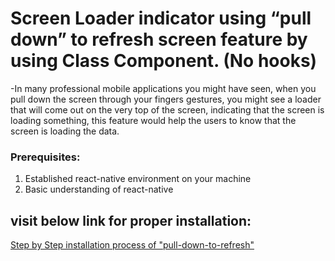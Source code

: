 # Screen Loader indicator using “pull down” to refresh screen feature by using Class Component. (No hooks)

-In many professional mobile applications you might have seen, when you pull down the screen through your fingers gestures, you might see a loader that will come out on the very top of the screen, indicating that the screen is loading something, this feature would help the users to know that the screen is loading the data.

### Prerequisites:
1. Established react-native environment on your machine
2. Basic understanding of react-native

## visit below link for proper installation:

[Step by Step installation process of "pull-down-to-refresh"](https://baidar-sabaoon.medium.com/react-native-pull-down-to-refresh-without-using-hooks-78c51bb6eae7 )
